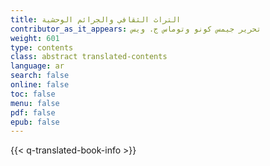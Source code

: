 ```yaml
---
title: التراث الثقافي والجرائم الوحشية
contributor_as_it_appears: تحرير جيمس كونو وتوماس ج. ويس
weight: 601
type: contents
class: abstract translated-contents
language: ar
search: false
online: false
toc: false
menu: false
pdf: false
epub: false
---
```


{{< q-translated-book-info >}}